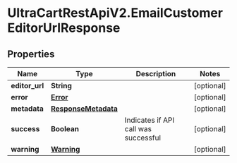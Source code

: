 # UltraCartRestApiV2.EmailCustomerEditorUrlResponse

## Properties

Name | Type | Description | Notes
------------ | ------------- | ------------- | -------------
**editor_url** | **String** |  | [optional] 
**error** | [**Error**](Error.md) |  | [optional] 
**metadata** | [**ResponseMetadata**](ResponseMetadata.md) |  | [optional] 
**success** | **Boolean** | Indicates if API call was successful | [optional] 
**warning** | [**Warning**](Warning.md) |  | [optional] 


